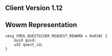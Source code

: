 ## Client Version 1.12

## Wowm Representation
```rust,ignore
cmsg CMSG_QUESTGIVER_REQUEST_REWARD = 0x018C {
    Guid guid;    
    u32 quest_id;    
}

```
